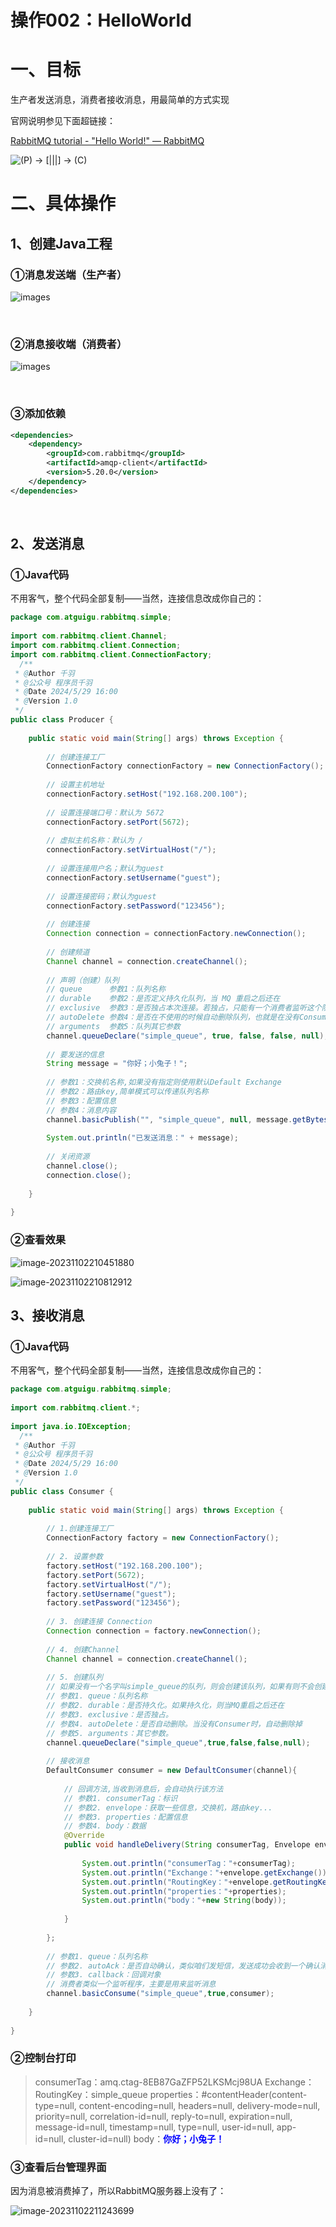 # 操作002：HelloWorld

# 一、目标

生产者发送消息，消费者接收消息，用最简单的方式实现<br/>

官网说明参见下面超链接：<br/>

[RabbitMQ tutorial - "Hello World!" — RabbitMQ](https://www.rabbitmq.com/tutorials/tutorial-one-java.html)



![(P) -> [|||] -> (C)](assets\python-one.png)



# 二、具体操作

## 1、创建Java工程

### ①消息发送端（生产者）

![images](assets\img54.png)



<br/>



### ②消息接收端（消费者）

![images](assets\img55.png)



<br/>



### ③添加依赖

```xml
<dependencies>
    <dependency>
        <groupId>com.rabbitmq</groupId>
        <artifactId>amqp-client</artifactId>
        <version>5.20.0</version>
    </dependency>
</dependencies>
```



<br/>



## 2、发送消息

### ①Java代码

不用客气，整个代码全部复制——当然，连接信息改成你自己的：

```java
package com.atguigu.rabbitmq.simple;  
  
import com.rabbitmq.client.Channel;  
import com.rabbitmq.client.Connection;  
import com.rabbitmq.client.ConnectionFactory;  
  /**
 * @Author 千羽
 * @公众号 程序员千羽
 * @Date 2024/5/29 16:00
 * @Version 1.0
 */
public class Producer {  
  
    public static void main(String[] args) throws Exception {  
  
        // 创建连接工厂  
        ConnectionFactory connectionFactory = new ConnectionFactory();  
  
        // 设置主机地址  
        connectionFactory.setHost("192.168.200.100");  
  
        // 设置连接端口号：默认为 5672
        connectionFactory.setPort(5672);
  
        // 虚拟主机名称：默认为 /
        connectionFactory.setVirtualHost("/");
  
        // 设置连接用户名；默认为guest  
        connectionFactory.setUsername("guest");
  
        // 设置连接密码；默认为guest  
        connectionFactory.setPassword("123456");
  
        // 创建连接  
        Connection connection = connectionFactory.newConnection();  
  
        // 创建频道  
        Channel channel = connection.createChannel();  
  
        // 声明（创建）队列  
        // queue      参数1：队列名称  
        // durable    参数2：是否定义持久化队列，当 MQ 重启之后还在  
        // exclusive  参数3：是否独占本次连接。若独占，只能有一个消费者监听这个队列且 Connection 关闭时删除这个队列  
        // autoDelete 参数4：是否在不使用的时候自动删除队列，也就是在没有Consumer时自动删除  
        // arguments  参数5：队列其它参数  
        channel.queueDeclare("simple_queue", true, false, false, null);  
  
        // 要发送的信息  
        String message = "你好；小兔子！";  
  
        // 参数1：交换机名称,如果没有指定则使用默认Default Exchange  
        // 参数2：路由key,简单模式可以传递队列名称  
        // 参数3：配置信息  
        // 参数4：消息内容  
        channel.basicPublish("", "simple_queue", null, message.getBytes());  
  
        System.out.println("已发送消息：" + message);  
  
        // 关闭资源  
        channel.close();  
        connection.close();  
  
    }  
  
}
```



### ②查看效果

![image-20231102210451880](assets\image-20231102210451880.png)



![image-20231102210812912](assets\image-20231102210812912.png)





## 3、接收消息

### ①Java代码

不用客气，整个代码全部复制——当然，连接信息改成你自己的：

```java
package com.atguigu.rabbitmq.simple;  
  
import com.rabbitmq.client.*;  
  
import java.io.IOException;  
  /**
 * @Author 千羽
 * @公众号 程序员千羽
 * @Date 2024/5/29 16:00
 * @Version 1.0
 */
public class Consumer {  
  
    public static void main(String[] args) throws Exception {  
  
        // 1.创建连接工厂  
        ConnectionFactory factory = new ConnectionFactory();  
  
        // 2. 设置参数  
        factory.setHost("192.168.200.100");  
        factory.setPort(5672);  
        factory.setVirtualHost("/");  
        factory.setUsername("guest");
        factory.setPassword("123456");  
  
        // 3. 创建连接 Connection        
        Connection connection = factory.newConnection();  
  
        // 4. 创建Channel  
        Channel channel = connection.createChannel();  
  
        // 5. 创建队列  
        // 如果没有一个名字叫simple_queue的队列，则会创建该队列，如果有则不会创建  
        // 参数1. queue：队列名称  
        // 参数2. durable：是否持久化。如果持久化，则当MQ重启之后还在  
        // 参数3. exclusive：是否独占。  
        // 参数4. autoDelete：是否自动删除。当没有Consumer时，自动删除掉  
        // 参数5. arguments：其它参数。  
        channel.queueDeclare("simple_queue",true,false,false,null);  
  
        // 接收消息  
        DefaultConsumer consumer = new DefaultConsumer(channel){  
  
            // 回调方法,当收到消息后，会自动执行该方法  
            // 参数1. consumerTag：标识  
            // 参数2. envelope：获取一些信息，交换机，路由key...  
            // 参数3. properties：配置信息  
            // 参数4. body：数据  
            @Override  
            public void handleDelivery(String consumerTag, Envelope envelope, AMQP.BasicProperties properties, byte[] body) throws IOException {  
  
                System.out.println("consumerTag："+consumerTag);  
                System.out.println("Exchange："+envelope.getExchange());  
                System.out.println("RoutingKey："+envelope.getRoutingKey());  
                System.out.println("properties："+properties);  
                System.out.println("body："+new String(body));  
  
            }  
  
        };  
  
        // 参数1. queue：队列名称  
        // 参数2. autoAck：是否自动确认，类似咱们发短信，发送成功会收到一个确认消息  
        // 参数3. callback：回调对象  
        // 消费者类似一个监听程序，主要是用来监听消息  
        channel.basicConsume("simple_queue",true,consumer);  
  
    }  
  
}
```



### ②控制台打印

> consumerTag：amq.ctag-8EB87GaZFP52LKSMcj98UA
> Exchange：
> RoutingKey：simple_queue
> properties：#contentHeader<basic>(content-type=null, content-encoding=null, headers=null, delivery-mode=null, priority=null, correlation-id=null, reply-to=null, expiration=null, message-id=null, timestamp=null, type=null, user-id=null, app-id=null, cluster-id=null)
> body：<span style="color:blue;font-weight:bolder;">你好；小兔子！</span>



### ③查看后台管理界面

因为消息被消费掉了，所以RabbitMQ服务器上没有了：

![image-20231102211243699](assets\image-20231102211243699.png)